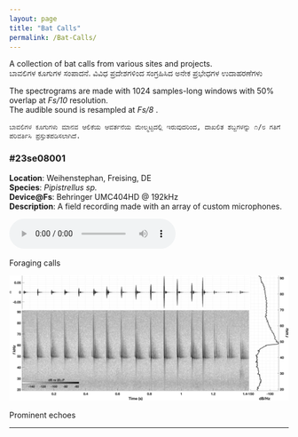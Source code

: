 ```yaml
---
layout: page
title: "Bat Calls"
permalink: /Bat-Calls/
---
```

<p class="centered-bold">
	A collection of bat calls from various sites and projects. <br>
	ಬಾವಲಿಗಳ ಕೂಗುಗಳ ಸಂಪಾದನೆ. ವಿವಿಧ ಪ್ರದೇಶಗಳಿಂದ ಸಂಗ್ರಹಿಸಿದ ಅನೇಕ ಪ್ರಭೇಧಗಳ ಉದಾಹರಣೆಗಳು
</p>

<p class="centered-normal">
	The spectrograms are made with 1024 samples-long windows with 50% overlap at <em>Fs/10</em> resolution. <br>
	The audible sound is resampled at <em> Fs/8 </em>. <br>
	
	ಬಾವಲಿಗಳ ಕೂಗುಗಳು ಮಾನವ ಆಲಿಕೆಯ ಆವರ್ತನೆಯ ಮೇಲ್ಮಟ್ಟದಲ್ಲಿ ಇರುವುದರಿಂದ, ದಾಖಲಿತ ಶಬ್ದಗಳನ್ನು ೧/೮ ಗತಿಗೆ ಪರಿವರ್ತಿಸಿ ಪ್ರಸ್ತುತಪಡಿಸಲಾಗಿದೆ.
</p>	

<!-- ----------------- Number 1 Entry Begin ----------------- -->
<div class="audio-container">
  <!-- Technical Description Column -->
  <div class="description">
<!-- ID for entry -->
  <h3>#23se08001</h3>
    <p>
      <strong>Location</strong>: Weihenstephan, Freising, DE <br>
      <strong>Species</strong>: <em> Pipistrellus sp. </em> <br>
      <strong>Device@Fs</strong>: Behringer UMC404HD @ 192kHz <br>
      <strong>Description</strong>: A field recording made with an array of custom microphones. <br>
    </p>
    <!-- You can continue to add more details or other elements here -->
  </div>

  <!-- Audio Player Column -->
  <div class="audio-player">
  <!-- <h2>Listen to the Audio</h2> -->
    <audio controls>
      <source src="/audio/23se08001.wav" type="audio/mpeg">
      Your browser does not support the audio element.
    </audio>
    <p class="audio-caption">Foraging calls</p>
  </div>
</div>
<!-- Image below the two columns -->
  <img src="/images/23se08001.png" alt="Description of the image" class="audio-related-image">
<p class="audio-caption">Prominent echoes</p>
<hr class="bottom-line">
<!-- ----------------- End of Entry ----------------- -->